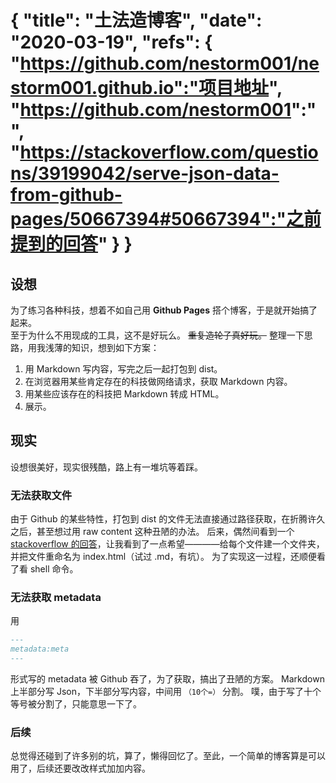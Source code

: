 {
"title": "土法造博客",
"date": "2020-03-19",
"refs": {
"https://github.com/nestorm001/nestorm001.github.io":"项目地址",
"https://github.com/nestorm001":"",
"https://stackoverflow.com/questions/39199042/serve-json-data-from-github-pages/50667394#50667394":"之前提到的回答"
}
}
==========

## 设想

为了练习各种科技，想着不如自己用 **Github Pages** 搭个博客，于是就开始搞了起来。  
至于为什么不用现成的工具，这不是好玩么。
~~重复造轮子真好玩。~~
整理一下思路，用我浅薄的知识，想到如下方案：

1. 用 Markdown 写内容，写完之后一起打包到 dist。
1. 在浏览器用某些肯定存在的科技做网络请求，获取 Markdown 内容。
1. 用某些应该存在的科技把 Markdown 转成 HTML。
1. 展示。

## 现实

设想很美好，现实很残酷，路上有一堆坑等着踩。

### 无法获取文件

由于 Github 的某些特性，打包到 dist 的文件无法直接通过路径获取，在折腾许久之后，甚至想过用 raw content 这种丑陋的办法。
后来，偶然间看到一个 [stackoverflow 的回答](https://stackoverflow.com/questions/39199042/serve-json-data-from-github-pages/50667394#50667394)，让我看到了一点希望————给每个文件建一个文件夹，并把文件重命名为 index.html（试过 .md，有坑）。
为了实现这一过程，还顺便看了看 shell 命令。

### 无法获取 metadata

用

```markdown
---
metadata:meta
---
```

形式写的 metadata 被 Github 吞了，为了获取，搞出了丑陋的方案。
Markdown 上半部分写 Json，下半部分写内容，中间用 `（10个=）` 分割。
噗，由于写了十个等号被分割了，只能意思一下了。

### 后续

总觉得还碰到了许多别的坑，算了，懒得回忆了。至此，一个简单的博客算是可以用了，后续还要改改样式加加内容。
